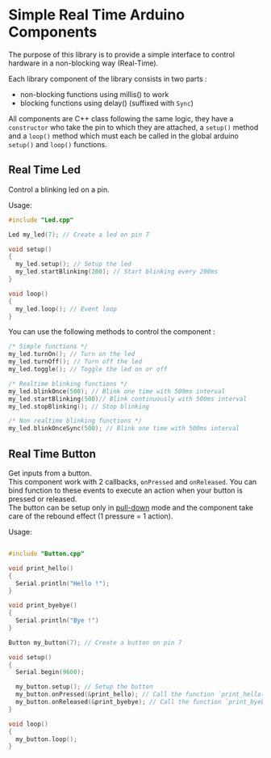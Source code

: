 # Simple Real Time Arduino Components

The purpose of this library is to provide a simple interface to control hardware in a non-blocking way (Real-Time).  

Each library component of the library consists in two parts :
 - non-blocking functions using millis() to work
 - blocking functions using delay() (suffixed with `Sync`)

All components are C++ class following the same logic, they have a `constructor` who take the pin to which they are attached, a `setup()` method and a `loop()` method which must each be called in the global arduino `setup()` and `loop()` functions.

## Real Time Led

Control a blinking led on a pin.  

Usage:  
```c
#include "Led.cpp"

Led my_led(7); // Create a led on pin 7

void setup()
{
  my_led.setup(); // Setup the led
  my_led.startBlinking(200); // Start blinking every 200ms
}

void loop()
{
  my_led.loop(); // Event loop
}
```

You can use the following methods to control the component :  
```c
/* Simple functions */
my_led.turnOn(); // Turn on the led
my_led.turnOff(); // Turn off the led
my_led.toggle(); // Toggle the led on or off

/* Realtime blinking functions */
my_led.blinkOnce(500); // Blink one time with 500ms interval
my_led.startBlinking(500)// Blink continuously with 500ms interval
my_led.stopBlinking(); // Stop blinking

/* Non realtime blinking functions */
my_led.blinkOnceSync(500); // Blink one time with 500ms interval
```

## Real Time Button

Get inputs from a button.  
This component work with 2 callbacks, `onPressed` and `onReleased`. You can bind function to these events to execute an action when your button is pressed or released.  
The button can be setup only in [pull-down](https://www.arduino.cc/en/tutorial/button) mode and the component take care of the rebound effect (1 pressure = 1 action).  

Usage:  
```c

#include "Button.cpp"

void print_hello()
{
  Serial.println("Hello !");
}

void print_byebye()
{
  Serial.println("Bye !")
}

Button my_button(7); // Create a button on pin 7

void setup()
{
  Serial.begin(9600);

  my_button.setup(); // Setup the button
  my_button.onPressed(&print_hello); // Call the function `print_hello()` when button is pressed
  my_button.onReleased(&print_byebye); // Call the function `print_byebye()` when button is released
}

void loop()
{
  my_button.loop();
}
```
